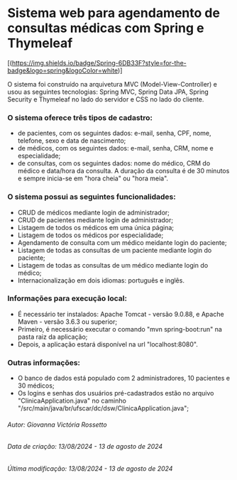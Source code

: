 # Sistema web para agendamento de consultas médicas com Spring e Thymeleaf

[(https://img.shields.io/badge/Spring-6DB33F?style=for-the-badge&logo=spring&logoColor=white)]

O sistema foi construído na arquivetura MVC (Model-View-Controller) e usou as seguintes tecnologias: Spring MVC, Spring Data JPA, Spring Security e Thymeleaf no lado do servidor e CSS no lado do cliente.

### O sistema oferece três tipos de cadastro:
  - de pacientes, com os seguintes dados: e-mail, senha, CPF, nome, telefone, sexo e data de nascimento;
  - de médicos, com os seguintes dados: e-mail, senha, CRM, nome e especialidade;
  - de consultas, com os seguintes dados: nome do médico, CRM do médico e data/hora da consulta. A duração da consulta é de 30 minutos e sempre inicia-se em "hora cheia" ou "hora meia".

### O sistema possui as seguintes funcionalidades:
  - CRUD de médicos mediante login de administrador;
  - CRUD de pacientes mediante login de administrador;
  - Listagem de todos os médicos em uma única página;
  - Listagem de todos os médicos por especialidade;
  - Agendamento de consulta com um médico meidante login do paciente;
  - Listagem de todas as consultas de um paciente mediante login do paciente;
  - Listagem de todas as consultas de um médico mediante login do médico;
  - Internacionalização em dois idiomas: português e inglês.

### Informações para execução local:
  - É necessário ter instalados: Apache Tomcat - versão 9.0.88, e Apache Maven - versão 3.6.3 ou superior;
  - Primeiro, é necessário executar o comando "mvn spring-boot:run" na pasta raiz da aplicação;
  - Depois, a aplicação estará disponível na url "localhost:8080".

### Outras informações:
  - O banco de dados está populado com 2 administradores, 10 pacientes e 30 médicos;
  - Os logins e senhas dos usuários pré-cadastrados estão no arquivo "ClinicaApplication.java" no caminho "/src/main/java/br/ufscar/dc/dsw/ClinicaApplication.java";

###### Autor: Giovanna Victória Rossetto
###### Data de criação: 13/08/2024 - 13 de agosto de 2024
###### Última modificação: 13/08/2024 - 13 de agosto de 2024
